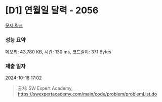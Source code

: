 # [D1] 연월일 달력 - 2056 

[문제 링크](https://swexpertacademy.com/main/code/problem/problemDetail.do?contestProbId=AV5QLkdKAz4DFAUq) 

### 성능 요약

메모리: 43,780 KB, 시간: 130 ms, 코드길이: 371 Bytes

### 제출 일자

2024-10-18 17:02



> 출처: SW Expert Academy, https://swexpertacademy.com/main/code/problem/problemList.do